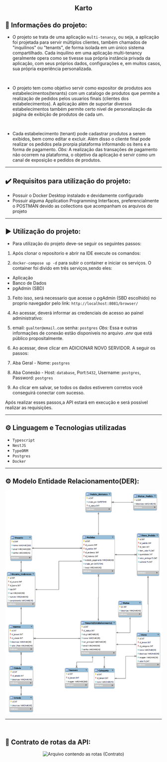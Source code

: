 <div align="center">
  
 ## Karto
  
</div>

## 📁 Informações do projeto:

- O projeto se trata de uma aplicação `multi-tenancy`, ou seja, a aplicação foi projetada para servir múltiplos clientes, também chamados de "inquilinos" ou "tenants", de forma isolada em um único sistema compartilhado. Cada inquilino em uma aplicação multi-tenancy geralmente opera como se tivesse sua própria instância privada da aplicação, com seus próprios dados, configurações e, em muitos casos, sua própria experiência personalizada.

<br>

- O projeto tem como objetivo servir como expositor de produtos aos estabelecimentos(tenants) com um catalogo de produtos que permite a realização de pedidos pelos usuarios finais (clientes dos estabelecimentos). A aplicação além de suportar diversos estabelecimentos também permite certo nivel de personalização da página de exibição de produtos de cada um.

<br>

- Cada estabelecimento (tenant) pode cadastrar produtos a serem exibidos, bem como editar e excluir. Além disso o cliente final pode realizar os pedidos pela prorpia plataforma informando os itens e a forma de pagamento.
  *Obs:* A realização das transações de pagamento não ocorrem na plataforma, o objetivo da aplicação é servir como um canal de exposição e pedidos de produtos.

<hr>

## ✔️ Requisitos para utilização do projeto:
- Possuir o Docker Desktop instalado e devidamente configurado
- Possuir alguma Application Programming Interfaces, preferencialmente o POSTMAN devido as collections que acompanham os arquivos do projeto

<hr>

## ▶️ Utilização do projeto:

- Para utilização do projeto deve-se seguir os seguintes passos:

1. Após clonar o repositorio e abrir na IDE execute os comandos:

2.  `docker-compose up -d` para subir o container e iniciar os serviços. O container foi divido em três serviços,sendo eles:
- Aplicação
- Banco de Dados
- pgAdmin (SBD)

3. Feito isso, será necessario que acesse o pgAdmin (SBD escolhido) no proprio navegador pelo link: `http://localhost:8081/browser/`

6. Ao acessar, deverá informar as credenciais de acesso ao painel administrativo:

7. email: `gualter@email.com` senha: `postgres`
*Obs:* Essa e outras informações de conexão estão disponiveis no arquivo *.env* que está público propositalmente.

8. Ao acessar, deve clicar em ADICIONAR NOVO SERVIDOR. A seguir os passos:

9. Aba Geral - Nome: `postgres`

10. Aba Conexão - Host: `database`, Port:`5432`, Username: `postgres`, Password: `postgres`

11. Ao clicar em salvar, se todos os dados estiverem corretos você conseguirá conectar com sucesso.


Após realizar esses passos,a API estará em execução e será possivel realizar as requisições.

<hr>

## ⚙️ Linguagem e Tecnologias utilizadas

- `Typescript`
- `NestJS`
- `TypeORM`
- `Postgres`
- `Docker`

<hr>

## ⚙️ Modelo Entidade Relacionamento(DER):

<div align="center">
  
![ModeloDoBanco](./documents/DER/ModeloDoBanco.png)

</div>
<hr>
<br>

## 🧭 Contrato de rotas da API:

<div align="center">
  
![Arquivo contendo as rotas (Contrato)](./documents/Contrato-API/Contrato_Postman_2.1_collection)

</div>







